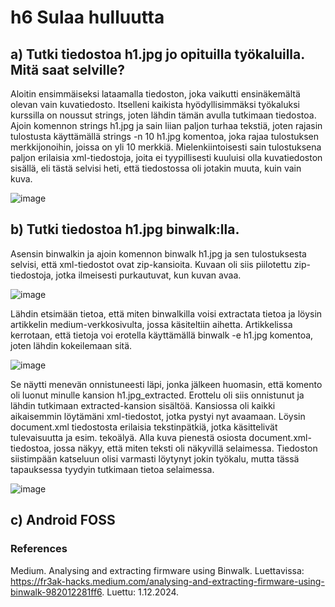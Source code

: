 # h6 Sulaa hulluutta

## a) Tutki tiedostoa h1.jpg jo opituilla työkaluilla. Mitä saat selville?
Aloitin ensimmäiseksi lataamalla tiedoston, joka vaikutti ensinäkemältä olevan vain kuvatiedosto.
Itselleni kaikista hyödyllisimmäksi työkaluksi kurssilla on noussut strings, joten lähdin tämän avulla tutkimaan tiedostoa.
Ajoin komennon strings h1.jpg ja sain liian paljon turhaa tekstiä, joten rajasin tulostusta käyttämällä strings -n 10 h1.jpg komentoa, joka rajaa tulostuksen merkkijonoihin, joissa on yli 10 merkkiä.
Mielenkiintoisesti sain tulostuksena paljon erilaisia xml-tiedostoja, joita ei tyypillisesti kuuluisi olla kuvatiedoston sisällä, eli tästä selvisi heti, että tiedostossa oli jotakin muuta, kuin vain kuva.

![image](https://github.com/user-attachments/assets/c683be1c-3fd3-47d4-a9d9-a70504ea4fa9)

## b) Tutki tiedostoa h1.jpg binwalk:lla.
Asensin binwalkin ja ajoin komennon binwalk h1.jpg ja sen tulostuksesta selvisi, että xml-tiedostot ovat zip-kansioita. Kuvaan oli siis piilotettu zip-tiedostoja, jotka ilmeisesti purkautuvat, kun kuvan avaa.

![image](https://github.com/user-attachments/assets/1fd3a441-a2f0-4934-a6cc-7a73c42b33dc)

Lähdin etsimään tietoa, että miten binwalkilla voisi extractata tietoa ja löysin artikkelin medium-verkkosivulta, jossa käsiteltiin aihetta.
Artikkelissa kerrotaan, että tietoja voi erotella käyttämällä binwalk -e h1.jpg komentoa, joten lähdin kokeilemaan sitä.

![image](https://github.com/user-attachments/assets/6daa8b84-4551-44a1-94f9-a429b57b8495)

Se näytti menevän onnistuneesti läpi, jonka jälkeen huomasin, että komento oli luonut minulle kansion h1.jpg_extracted. Erottelu oli siis onnistunut ja lähdin tutkimaan extracted-kansion sisältöä.
Kansiossa oli kaikki aikaisemmin löytämäni xml-tiedostot, jotka pystyi nyt avaamaan. Löysin document.xml tiedostosta erilaisia tekstinpätkiä, jotka käsittelivät tulevaisuutta ja esim. tekoälyä.
Alla kuva pienestä osiosta document.xml-tiedostoa, jossa näkyy, että miten teksti oli näkyvillä selaimessa.
Tiedoston siistimpään katseluun olisi varmasti löytynyt jokin työkalu, mutta tässä tapauksessa tyydyin tutkimaan tietoa selaimessa.

![image](https://github.com/user-attachments/assets/de4eaeec-1fde-4cd2-bc2f-a357eccb3880)


## c) Android FOSS



### References

Medium. Analysing and extracting firmware using Binwalk. Luettavissa: https://fr3ak-hacks.medium.com/analysing-and-extracting-firmware-using-binwalk-982012281ff6. Luettu: 1.12.2024.
